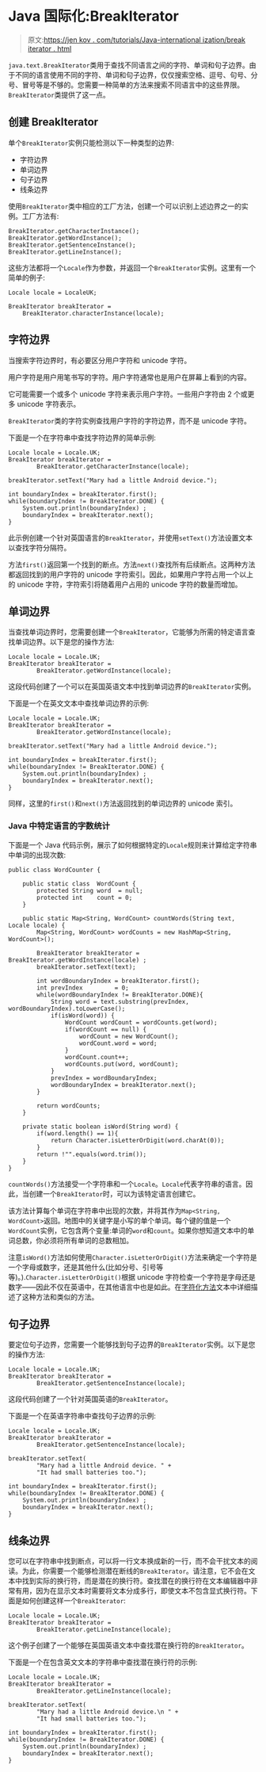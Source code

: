 # Java 国际化:BreakIterator

> 原文:[https://jen kov . com/tutorials/Java-international ization/break iterator . html](https://jenkov.com/tutorials/java-internationalization/breakiterator.html)

`java.text.BreakIterator`类用于查找不同语言之间的字符、单词和句子边界。由于不同的语言使用不同的字符、单词和句子边界，仅仅搜索空格、逗号、句号、分号、冒号等是不够的。您需要一种简单的方法来搜索不同语言中的这些界限。`BreakIterator`类提供了这一点。

## 创建 BreakIterator

单个`BreakIterator`实例只能检测以下一种类型的边界:

*   字符边界
*   单词边界
*   句子边界
*   线条边界

使用`BreakIterator`类中相应的工厂方法，创建一个可以识别上述边界之一的实例。工厂方法有:

```
BreakIterator.getCharacterInstance();
BreakIterator.getWordInstance();
BreakIterator.getSentenceInstance();
BreakIterator.getLineInstance();

```

这些方法都将一个`Locale`作为参数，并返回一个`BreakIterator`实例。这里有一个简单的例子:

```
Locale locale = LocaleUK;

BreakIterator breakIterator =
    BreakIterator.characterInstance(locale);

```

## 字符边界

当搜索字符边界时，有必要区分用户字符和 unicode 字符。

用户字符是用户用笔书写的字符。用户字符通常也是用户在屏幕上看到的内容。

它可能需要一个或多个 unicode 字符来表示用户字符。一些用户字符由 2 个或更多 unicode 字符表示。

`BreakIterator`类的字符实例查找用户字符的字符边界，而不是 unicode 字符。

下面是一个在字符串中查找字符边界的简单示例:

```
Locale locale = Locale.UK;
BreakIterator breakIterator =
        BreakIterator.getCharacterInstance(locale);

breakIterator.setText("Mary had a little Android device.");

int boundaryIndex = breakIterator.first();
while(boundaryIndex != BreakIterator.DONE) {
    System.out.println(boundaryIndex) ;
    boundaryIndex = breakIterator.next();
}

```

此示例创建一个针对英国语言的`BreakIterator`，并使用`setText()`方法设置文本以查找字符分隔符。

方法`first()`返回第一个找到的断点。方法`next()`查找所有后续断点。这两种方法都返回找到的用户字符的 unicode 字符索引。因此，如果用户字符占用一个以上的 unicode 字符，字符索引将随着用户占用的 unicode 字符的数量而增加。

## 单词边界

当查找单词边界时，您需要创建一个`BreakIterator`，它能够为所需的特定语言查找单词边界。以下是您的操作方法:

```
Locale locale = Locale.UK;
BreakIterator breakIterator =
        BreakIterator.getWordInstance(locale);

```

这段代码创建了一个可以在英国英语文本中找到单词边界的`BreakIterator`实例。

下面是一个在英文文本中查找单词边界的示例:

```
Locale locale = Locale.UK;
BreakIterator breakIterator =
        BreakIterator.getWordInstance(locale);

breakIterator.setText("Mary had a little Android device.");

int boundaryIndex = breakIterator.first();
while(boundaryIndex != BreakIterator.DONE) {
    System.out.println(boundaryIndex) ;
    boundaryIndex = breakIterator.next();
}

```

同样，这里的`first()`和`next()`方法返回找到的单词边界的 unicode 索引。

### Java 中特定语言的字数统计

下面是一个 Java 代码示例，展示了如何根据特定的`Locale`规则来计算给定字符串中单词的出现次数:

```
public class WordCounter {

    public static class  WordCount {
        protected String word  = null;
        protected int    count = 0;
    }

    public static Map<String, WordCount> countWords(String text, Locale locale) {
        Map<String, WordCount> wordCounts = new HashMap<String, WordCount>();

        BreakIterator breakIterator = BreakIterator.getWordInstance(locale) ;
        breakIterator.setText(text);

        int wordBoundaryIndex = breakIterator.first();
        int prevIndex         = 0;
        while(wordBoundaryIndex != BreakIterator.DONE){
            String word = text.substring(prevIndex, wordBoundaryIndex).toLowerCase();
            if(isWord(word)) {
                WordCount wordCount = wordCounts.get(word);
                if(wordCount == null) {
                    wordCount = new WordCount();
                    wordCount.word = word;
                }
                wordCount.count++;
                wordCounts.put(word, wordCount);
            }
            prevIndex = wordBoundaryIndex;
            wordBoundaryIndex = breakIterator.next();
        }

        return wordCounts;
    }

    private static boolean isWord(String word) {
        if(word.length() == 1){
            return Character.isLetterOrDigit(word.charAt(0));
        }
        return !"".equals(word.trim());
    }
}

```

`countWords()`方法接受一个字符串和一个`Locale`。`Locale`代表字符串的语言。因此，当创建一个`BreakIterator`时，可以为该特定语言创建它。

该方法计算每个单词在字符串中出现的次数，并将其作为`Map<String, WordCount>`返回。地图中的关键字是小写的单个单词。每个键的值是一个`WordCount`实例，它包含两个变量:单词的`word`和`count`。如果你想知道文本中的单词总数，你必须将所有单词的总数相加。

注意`isWord()`方法如何使用`Character.isLetterOrDigit()`方法来确定一个字符是一个字母或数字，还是其他什么(比如分号、引号等等)。).`Character.isLetterOrDigit()`根据 unicode 字符检查一个字符是字母还是数字——因此不仅在英语中，在其他语言中也是如此。在[字符化方法](character-methods.html)文本中详细描述了这种方法和类似的方法。

## 句子边界

要定位句子边界，您需要一个能够找到句子边界的`BreakIterator`实例。以下是您的操作方法:

```
Locale locale = Locale.UK;
BreakIterator breakIterator =
        BreakIterator.getSentenceInstance(locale);

```

这段代码创建了一个针对英国英语的`BreakIterator`。

下面是一个在英语字符串中查找句子边界的示例:

```
Locale locale = Locale.UK;
BreakIterator breakIterator =
        BreakIterator.getSentenceInstance(locale);

breakIterator.setText(
        "Mary had a little Android device. " +
        "It had small batteries too.");

int boundaryIndex = breakIterator.first();
while(boundaryIndex != BreakIterator.DONE) {
    System.out.println(boundaryIndex) ;
    boundaryIndex = breakIterator.next();
}

```

## 线条边界

您可以在字符串中找到断点，可以将一行文本换成新的一行，而不会干扰文本的阅读。为此，你需要一个能够检测潜在断线的`BreakIterator`。请注意，它不会在文本中找到实际的换行符，而是潜在的换行符。查找潜在的换行符在文本编辑器中非常有用，因为在显示文本时需要将文本分成多行，即使文本不包含显式换行符。下面是如何创建这样一个`BreakIterator`:

```
Locale locale = Locale.UK;
BreakIterator breakIterator =
        BreakIterator.getLineInstance(locale);

```

这个例子创建了一个能够在英国英语文本中查找潜在换行符的`BreakIterator`。

下面是一个在包含英文文本的字符串中查找潜在换行符的示例:

```
Locale locale = Locale.UK;
BreakIterator breakIterator =
        BreakIterator.getLineInstance(locale);

breakIterator.setText(
        "Mary had a little Android device.\n " +
        "It had small batteries too.");

int boundaryIndex = breakIterator.first();
while(boundaryIndex != BreakIterator.DONE) {
    System.out.println(boundaryIndex) ;
    boundaryIndex = breakIterator.next();
}

```